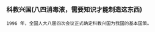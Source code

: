 ### 科教兴国(八四消毒液，需要知识才能制造这东西)    
    1996 年，全国人大八届四次会议正式确定科教兴国为我国的基本国策。







































    